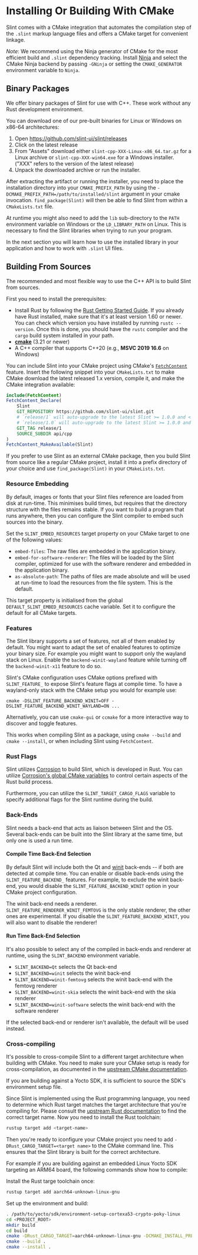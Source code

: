 <!-- cSpell: ignore ccmake dslint femtovg skia winit -->

# Installing Or Building With CMake

Slint comes with a CMake integration that automates the compilation step of the `.slint` markup language files and
offers a CMake target for convenient linkage.

*Note*: We recommend using the Ninja generator of CMake for the most efficient build and `.slint` dependency tracking.
Install [Ninja](https://ninja-build.org) and select the CMake Ninja backend by passing `-GNinja` or setting the `CMAKE_GENERATOR` environment variable to `Ninja`.

## Binary Packages

We offer binary packages of Slint for use with C++. These work without any Rust
development environment.

You can download one of our pre-built binaries for Linux or Windows on x86-64 architectures:

1. Open <https://github.com/slint-ui/slint/releases>
2. Click on the latest release
3. From "Assets" download either `slint-cpp-XXX-Linux-x86_64.tar.gz` for a Linux archive
   or `slint-cpp-XXX-win64.exe` for a Windows installer. ("XXX" refers to the version of the latest release)
4. Unpack the downloaded archive or run the installer.

After extracting the artifact or running the installer, you need to place the installation
directory into your `CMAKE_PREFIX_PATH` by using the `-DCMAKE_PREFIX_PATH=/path/to/installed/slint`
argument in your cmake invocation. `find_package(Slint)` will
then be able to find Slint from within a `CMakeLists.txt` file.

At runtime you might also need to add the `lib` sub-directory to the `PATH`
environment variable on Windows or the `LD_LIBRARY_PATH` on Linux. This is
necessary to find the Slint libraries when trying to run your program.

In the next section you will learn how to use the installed library in your application
and how to work with `.slint` UI files.

## Building From Sources

The recommended and most flexible way to use the C++ API is to build Slint from
sources.

First you need to install the prerequisites:

* Install Rust by following the [Rust Getting Started Guide](https://www.rust-lang.org/learn/get-started). If you already
  have Rust installed, make sure that it's at least version 1.60 or newer. You can check which version you have installed
  by running `rustc --version`. Once this is done, you should have the ```rustc``` compiler and the ```cargo``` build system installed in your path.
* **[cmake](https://cmake.org/download/)** (3.21 or newer)
* A C++ compiler that supports C++20 (e.g., **MSVC 2019 16.6** on Windows)

You can include Slint into your CMake project using CMake's
[`FetchContent`](https://cmake.org/cmake/help/latest/module/FetchContent.html)
feature. Insert the following snippet into your `CMakeLists.txt` to make CMake
download the latest released 1.x version, compile it, and make the CMake
integration available:

```cmake
include(FetchContent)
FetchContent_Declare(
    Slint
    GIT_REPOSITORY https://github.com/slint-ui/slint.git
    # `release/1` will auto-upgrade to the latest Slint >= 1.0.0 and < 2.0.0
    # `release/1.0` will auto-upgrade to the latest Slint >= 1.0.0 and < 1.1.0
    GIT_TAG release/1
    SOURCE_SUBDIR api/cpp
)
FetchContent_MakeAvailable(Slint)
```

If you prefer to use Slint as an external CMake package, then you build Slint from source like a regular
CMake project, install it into a prefix directory of your choice and use `find_package(Slint)` in your `CMakeLists.txt`.

### Resource Embedding

By default, images or fonts that your Slint files reference are loaded from disk at run-time. This minimises build times, but requires that the directory structure with the files remains stable. If you want to build a program that runs anywhere, then you can configure the Slint compiler to embed such sources into the binary.

Set the `SLINT_EMBED_RESOURCES` target property on your CMake target to one of the following values:

* `embed-files`: The raw files are embedded in the application binary.
* `embed-for-software-renderer`: The files will be loaded by the Slint compiler, optimized for use with the software renderer and embedded in the application binary.
* `as-absolute-path`: The paths of files are made absolute and will be used at run-time to load the resources from the file system. This is the default.

This target property is initialised from the global `DEFAULT_SLINT_EMBED_RESOURCES` cache variable. Set it to configure the default for all CMake targets.

### Features

The Slint library supports a set of features, not all of them enabled by default.
You might want to adapt the set of enabled features to optimize your binary
size. For example you might want to support only the wayland stack on Linux.
Enable the `backend-winit-wayland` feature while turning off the
`backend-winit-x11` feature to do so.

Slint's CMake configuration uses CMake options prefixed with `SLINT_FEATURE_` to
expose Slint's feature flags at compile time. To have a wayland-only stack with
the CMake setup you would for example use:

   `cmake -DSLINT_FEATURE_BACKEND_WINIT=OFF -DSLINT_FEATURE_BACKEND_WINIT_WAYLAND=ON ...`

Alternatively, you can use `cmake-gui` or `ccmake` for a more interactive way
to discover and toggle features.

This works when compiling Slint as a package, using `cmake --build` and
`cmake --install`, or when including Slint using `FetchContent`.

### Rust Flags

Slint utilizes [Corrosion](https://github.com/corrosion-rs/corrosion) to build Slint, which is developed in Rust. You can utilize [Corrosion's global CMake variables](https://corrosion-rs.github.io/corrosion/usage.html#global-corrosion-options) to control certain aspects of the Rust build process.

Furthermore, you can utilize the `SLINT_TARGET_CARGO_FLAGS` variable to specify additional flags for the Slint runtime during the build.

### Back-Ends

Slint needs a back-end that acts as liaison between Slint and the OS. Several
back-ends can be built into the Slint library at the same time, but only one
is used a run time.

#### Compile Time Back-End Selection

By default Slint will include both the Qt and
[winit](https://crates.io/crates/winit) back-ends -- if both are detected at
compile time. You can enable or disable back-ends using the
`SLINT_FEATURE_BACKEND_` features. For example, to exclude the winit back-end,
you would disable the `SLINT_FEATURE_BACKEND_WINIT` option in your CMake
project configuration.

The winit back-end needs a renderer. `SLINT_FEATURE_RENDERER_WINIT_FEMTOVG` is
the only stable renderer, the other ones are experimental. If you disable the
`SLINT_FEATURE_BACKEND_WINIT`, you will also want to disable the renderer!

#### Run Time Back-End Selection

It's also possible to select any of the compiled in back-ends and renderer at
runtime, using the `SLINT_BACKEND` environment variable.

 * `SLINT_BACKEND=Qt` selects the Qt back-end
 * `SLINT_BACKEND=winit` selects the winit back-end
 * `SLINT_BACKEND=winit-femtovg` selects the winit back-end with the femtovg renderer
 * `SLINT_BACKEND=winit-skia` selects the winit back-end with the skia renderer
 * `SLINT_BACKEND=winit-software` selects the winit back-end with the software renderer

If the selected back-end or renderer isn't available, the default will be used
instead.

### Cross-compiling

It's possible to cross-compile Slint to a different target architecture when
building with CMake. You need to make sure your CMake setup is ready for
cross-compilation, as documented in the [upstream CMake documentation](https://cmake.org/cmake/help/latest/manual/cmake-toolchains.7.html#cross-compiling).

If you are building against a Yocto SDK, it is sufficient to source the SDK's environment setup file.

Since Slint is implemented using the Rust programming language, you need to
determine which Rust target matches the target architecture that you're
compiling for. Please consult the [upstream Rust documentation](https://doc.rust-lang.org/nightly/rustc/platform-support.html) to find the correct target name. Now you need to install the Rust toolchain:

```sh
rustup target add <target-name>
```

Then you're ready to iconfigure your CMake project you need to add
`-DRust_CARGO_TARGET=<target name>` to the CMake command line.
This ensures that the Slint library is built for the correct architecture.

For example if you are building against an embedded Linux Yocto SDK targeting
an ARM64 board, the following commands show how to compile:

Install the Rust targe toolchain once:

<!-- cSpell:disable -->
```sh
rustup target add aarch64-unknown-linux-gnu
```
<!-- cSpell:enable -->

Set up the environment and build:

<!-- cSpell:disable -->
```sh
. /path/to/yocto/sdk/environment-setup-cortexa53-crypto-poky-linux
cd <PROJECT_ROOT>
mkdir build
cd build
cmake -DRust_CARGO_TARGET=aarch64-unknown-linux-gnu -DCMAKE_INSTALL_PREFIX=/slint/install/path ...
cmake --build .
cmake --install .
```
